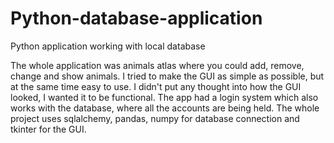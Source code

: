 # Python-database-application
Python application working with local database 

The whole application was animals atlas where you could add, remove, change and show animals. I tried to make the GUI as simple as possible, but at the same time easy to
use. I didn't put any thought into how the GUI looked, I wanted it to be functional. The app had a login system which also works with the database, where all 
the accounts are being held. The whole project uses sqlalchemy, pandas, numpy for database connection and tkinter for the GUI.
